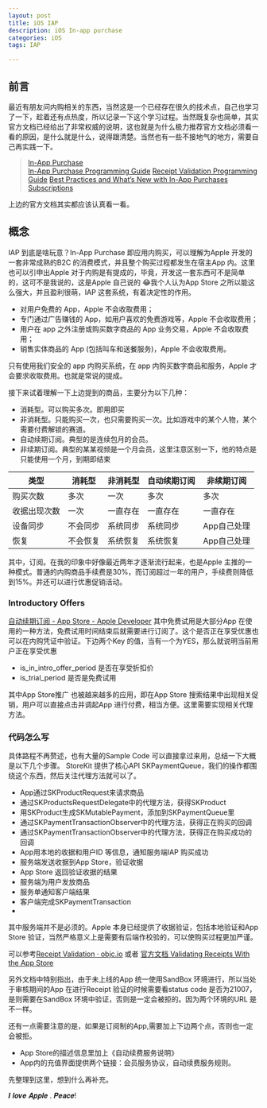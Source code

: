 ```yaml
---
layout: post
title: iOS IAP
description: iOS In-app purchase
categories: iOS
tags: IAP

---
```

## 前言
最近有朋友问内购相关的东西，当然这是一个已经存在很久的技术点，自己也学习了一下，趁着还有点热度，所以记录一下这个学习过程。当然既复杂也简单，其实官方文档已经给出了非常权威的说明，这也就是为什么极力推荐官方文档必须看一看的原因，是什么就是什么，说得跟清楚。当然也有一些不接地气的地方，需要自己再实践一下。

> [In-App Purchase](https://developer.apple.com/in-app-purchase/)  
[In-App Purchase Programming Guide](https://developer.apple.com/library/archive/documentation/NetworkingInternet/Conceptual/StoreKitGuide/Introduction.html?language=objc#//apple_ref/doc/uid/TP40008267)
[Receipt Validation Programming Guide](https://developer.apple.com/library/archive/releasenotes/General/ValidateAppStoreReceipt/Introduction.html?language=objc#//apple_ref/doc/uid/TP40010573)
[Best Practices and What’s New with In-App Purchases](https://developer.apple.com/videos/play/wwdc2018/704/)
[Subscriptions](https://developer.apple.com/app-store/subscriptions/)

上边的官方文档其实都应该认真看一看。

## 概念

IAP 到底是啥玩意？In-App Purchase 即应用内购买，可以理解为Apple 开发的一套非常成熟的B2C 的消费模式，并且整个购买过程都发生在宿主App 内。这里也可以引申出Apple 对于内购是有提成的，毕竟，开发这一套东西可不是简单的，这可不是我说的，这是Apple 自己说的 😂我个人认为App Store 之所以能这么强大，并且盈利很萌，IAP 这套系统，有着决定性的作用。

* 对用户免费的 App，Apple 不会收取费用； 
* 专门通过广告赚钱的 App，如用户喜欢的免费游戏等，Apple 不会收取费用； 
* 用户在 app 之外注册或购买数字商品的 App 业务交易，Apple 不会收取费用；
* 销售实体商品的 App (包括叫车和送餐服务)，Apple 不会收取费用。

只有使用我们安全的 app 内购买系统，在 app 内购买数字商品和服务，Apple 才会要求收取费用。也就是常说的提成。

接下来试着理解一下上边提到的商品，主要分为以下几种：

* 消耗型。可以购买多次。即用即买
* 非消耗型。只能购买一次，也只需要购买一次。比如游戏中的某个人物，某个需要付费解锁的赛道。
* 自动续期订阅。典型的是连续包月的会员。
* 非续期订阅。典型的某某视频是一个月会员，这里注意区别一下，他的特点是只能使用一个月，到期即结束

| 类型         | 消耗型   | 非消耗型 | 自动续期订阅 | 非续期订阅  |
|--------------|----------|----------|--------------|-------------|
| 购买次数     | 多次     | 一次     | 多次         | 多次        |
| 收据出现次数 | 一次     | 一直存在 | 一直存在     | 一直存在    |
| 设备同步     | 不会同步 | 系统同步 | 系统同步     | App自己处理 |
| 恢复         | 不会恢复 | 系统恢复 | 系统恢复     | App自己处理 |

其中，订阅。在我的印象中好像最近两年才逐渐流行起来，也是Apple 主推的一种模式。普通的内购商品手续费是30%，而订阅超过一年的用户，手续费则降低到15%。并还可以进行优惠促销活动。

### Introductory Offers

[自动续期订阅 - App Store - Apple Developer](https://developer.apple.com/cn/app-store/subscriptions/?cid=win-back-subscribers-asc-w-cn#offering-introductory-prices)
其中免费试用是大部分App 在使用的一种方法，免费试用时间结束后就需要进行订阅了。这个是否正在享受优惠也可以在内购凭证中验证。下边两个Key 的值，当有一个为YES，那么就说明当前用户正在享受优惠

* is_in_intro_offer_period 是否在享受折扣价
* is_trial_period 是否是免费试用

其中App Store推广 也被越来越多的应用，即在App Store 搜索结果中出现相关促销，用户可以直接点击并调起App 进行付费，相当方便。这里需要实现相关代理方法。

### 代码怎么写

具体路程不再赘述，也有大量的Sample Code 可以直接拿过来用，总结一下大概是以下几个步骤。
StoreKit 提供了核心API SKPaymentQueue，我们的操作都围绕这个东西，然后关注代理方法就可以了。

* App通过SKProductRequest来请求商品
* 通过SKProductsRequestDelegate中的代理方法，获得SKProduct
* 用SKProduct生成SKMutablePayment，添加到SKPaymentQueue里
* 通过SKPaymentTransactionObserver中的代理方法，获得正在购买的回调
* 通过SKPaymentTransactionObserver中的代理方法，获得正在购买成功的回调
* App用本地的收据和用户ID 等信息，通知服务端IAP 购买成功
* 服务端发送收据到App Store，验证收据
* App Store 返回验证收据的结果
* 服务端为用户发放商品
* 服务单通知客户端结果
* 客户端完成SKPaymentTransaction
* 
其中服务端并不是必须的。Apple 本身已经提供了收据验证，包括本地验证和App Store 验证，当然严格意义上是需要有后端作校验的，可以使购买过程更加严谨。

可以参考[Receipt Validation · objc.io](https://www.objc.io/issues/17-security/receipt-validation/) 或者 [官方文档 Validating Receipts With the App Store](https://developer.apple.com/library/archive/releasenotes/General/ValidateAppStoreReceipt/Chapters/ValidateRemotely.html)  

另外文档中特别指出，由于未上线的App 统一使用SandBox 环境进行，所以当处于审核期间的App 在进行Receipt 验证的时候需要看status code 是否为21007，是则需要在SandBox 环境中验证，否则是一定会被拒的。因为两个环境的URL 是不一样。

还有一点需要注意的是，如果是订阅制的App,需要加上下边两个点，否则也一定会被拒。

* App Store的描述信息里加上《自动续费服务说明》
* App内的充值界面提供两个链接：会员服务协议，自动续费服务规则。

先整理到这里，想到什么再补充。

𝑰 𝒍𝒐𝒗𝒆 𝑨𝒑𝒑𝒍𝒆 . 𝑷𝒆𝒂𝒄𝒆!










